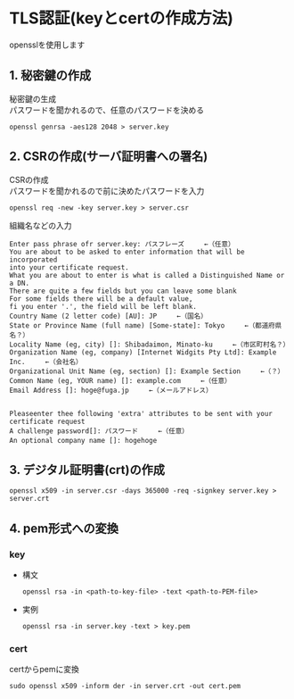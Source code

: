 # TLS認証(keyとcertの作成方法)
opensslを使用します  
## 1. 秘密鍵の作成
秘密鍵の生成  
パスワードを聞かれるので、任意のパスワードを決める
```
openssl genrsa -aes128 2048 > server.key
```
## 2. CSRの作成(サーバ証明書への署名)
CSRの作成  
パスワードを聞かれるので前に決めたパスワードを入力
```
openssl req -new -key server.key > server.csr
```
組織名などの入力
```
Enter pass phrase ofr server.key: パスフレーズ　　　←（任意）
You are about to be asked to enter information that will be incorporated 
into your certificate request.
What you are about to enter is what is called a Distinguished Name or a DN.
There are quite a few fields but you can leave some blank
For some fields there will be a default value,
fi you enter '.', the field will be left blank.
Country Name (2 letter code) [AU]: JP　　　←（国名）
State or Province Name (full name) [Some-state]: Tokyo　　　←（都道府県名？）
Locality Name (eg, city) []: Shibadaimon, Minato-ku　　　←（市区町村名？）
Organization Name (eg, company) [Internet Widgits Pty Ltd]: Example Inc.　　　←（会社名）
Organizational Unit Name (eg, section) []: Example Section　　　←（？）
Common Name (eg, YOUR name) []: example.com　　　←（任意）
Email Address []: hoge@fuga.jp　　　←（メールアドレス）


Pleaseenter thee following 'extra' attributes to be sent with your certificate request
A challenge password[]: パスワード　　　←（任意）
An optional company name []: hogehoge　
```
## 3. デジタル証明書(crt)の作成
```
openssl x509 -in server.csr -days 365000 -req -signkey server.key > server.crt
```

## 4. pem形式への変換
### key
- 構文
    ```
    openssl rsa -in <path-to-key-file> -text <path-to-PEM-file>
    ```
- 実例
    ```
    openssl rsa -in server.key -text > key.pem
    ```
### cert
certからpemに変換
```
sudo openssl x509 -inform der -in server.crt -out cert.pem
```
